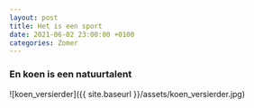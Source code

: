 ```yaml
---
layout: post
title: Het is een sport
date: 2021-06-02 23:00:00 +0100
categories: Zomer
---
```


### En koen is een natuurtalent

![koen_versierder]({{ site.baseurl }}/assets/koen_versierder.jpg)